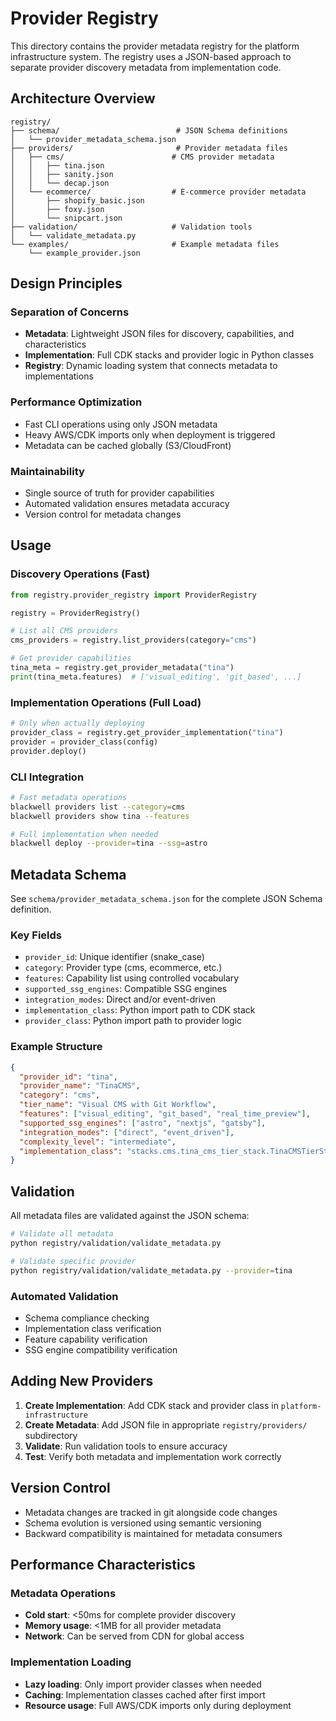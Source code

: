 # Provider Registry

This directory contains the provider metadata registry for the platform infrastructure system. The registry uses a JSON-based approach to separate provider discovery metadata from implementation code.

## Architecture Overview

```
registry/
├── schema/                          # JSON Schema definitions
│   └── provider_metadata_schema.json
├── providers/                       # Provider metadata files
│   ├── cms/                        # CMS provider metadata
│   │   ├── tina.json
│   │   ├── sanity.json
│   │   └── decap.json
│   └── ecommerce/                  # E-commerce provider metadata
│       ├── shopify_basic.json
│       ├── foxy.json
│       └── snipcart.json
├── validation/                     # Validation tools
│   └── validate_metadata.py
└── examples/                       # Example metadata files
    └── example_provider.json
```

## Design Principles

### Separation of Concerns
- **Metadata**: Lightweight JSON files for discovery, capabilities, and characteristics
- **Implementation**: Full CDK stacks and provider logic in Python classes
- **Registry**: Dynamic loading system that connects metadata to implementations

### Performance Optimization
- Fast CLI operations using only JSON metadata
- Heavy AWS/CDK imports only when deployment is triggered
- Metadata can be cached globally (S3/CloudFront)

### Maintainability
- Single source of truth for provider capabilities
- Automated validation ensures metadata accuracy
- Version control for metadata changes

## Usage

### Discovery Operations (Fast)
```python
from registry.provider_registry import ProviderRegistry

registry = ProviderRegistry()

# List all CMS providers
cms_providers = registry.list_providers(category="cms")

# Get provider capabilities
tina_meta = registry.get_provider_metadata("tina")
print(tina_meta.features)  # ['visual_editing', 'git_based', ...]
```

### Implementation Operations (Full Load)
```python
# Only when actually deploying
provider_class = registry.get_provider_implementation("tina")
provider = provider_class(config)
provider.deploy()
```

### CLI Integration
```bash
# Fast metadata operations
blackwell providers list --category=cms
blackwell providers show tina --features

# Full implementation when needed
blackwell deploy --provider=tina --ssg=astro
```

## Metadata Schema

See `schema/provider_metadata_schema.json` for the complete JSON Schema definition.

### Key Fields
- `provider_id`: Unique identifier (snake_case)
- `category`: Provider type (cms, ecommerce, etc.)
- `features`: Capability list using controlled vocabulary
- `supported_ssg_engines`: Compatible SSG engines
- `integration_modes`: Direct and/or event-driven
- `implementation_class`: Python import path to CDK stack
- `provider_class`: Python import path to provider logic

### Example Structure
```json
{
  "provider_id": "tina",
  "provider_name": "TinaCMS",
  "category": "cms",
  "tier_name": "Visual CMS with Git Workflow",
  "features": ["visual_editing", "git_based", "real_time_preview"],
  "supported_ssg_engines": ["astro", "nextjs", "gatsby"],
  "integration_modes": ["direct", "event_driven"],
  "complexity_level": "intermediate",
  "implementation_class": "stacks.cms.tina_cms_tier_stack.TinaCMSTierStack"
}
```

## Validation

All metadata files are validated against the JSON schema:

```bash
# Validate all metadata
python registry/validation/validate_metadata.py

# Validate specific provider
python registry/validation/validate_metadata.py --provider=tina
```

### Automated Validation
- Schema compliance checking
- Implementation class verification
- Feature capability verification
- SSG engine compatibility verification

## Adding New Providers

1. **Create Implementation**: Add CDK stack and provider class in `platform-infrastructure`
2. **Create Metadata**: Add JSON file in appropriate `registry/providers/` subdirectory
3. **Validate**: Run validation tools to ensure accuracy
4. **Test**: Verify both metadata and implementation work correctly

## Version Control

- Metadata changes are tracked in git alongside code changes
- Schema evolution is versioned using semantic versioning
- Backward compatibility is maintained for metadata consumers

## Performance Characteristics

### Metadata Operations
- **Cold start**: <50ms for complete provider discovery
- **Memory usage**: <1MB for all provider metadata
- **Network**: Can be served from CDN for global access

### Implementation Loading
- **Lazy loading**: Only import provider classes when needed
- **Caching**: Implementation classes cached after first import
- **Resource usage**: Full AWS/CDK imports only during deployment